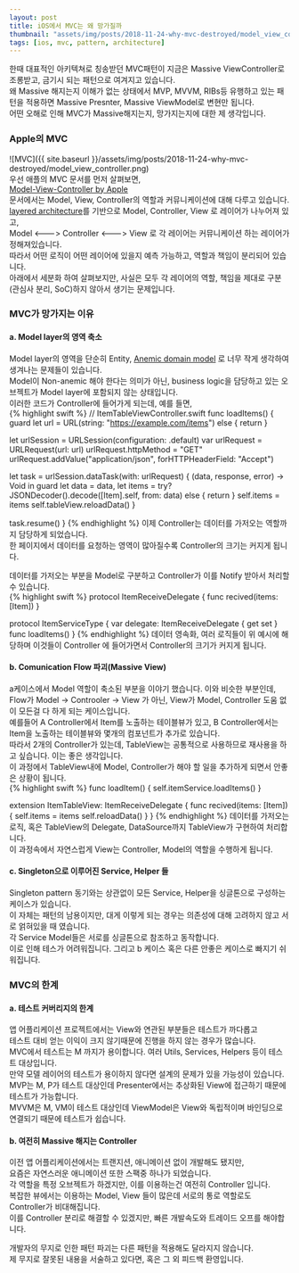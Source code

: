 ```yaml
---
layout: post
title: iOS에서 MVC는 왜 망가질까
thumbnail: "assets/img/posts/2018-11-24-why-mvc-destroyed/model_view_controller.png"
tags: [ios, mvc, pattern, architecture]
---
```

한때 대표적인 아키텍쳐로 칭송받던 MVC패턴이 지금은 Massive ViewController로 조롱받고, 금기시 되는 패턴으로 여겨지고 있습니다.  
왜 Massive 해지는지 이해가 없는 상태에서 MVP, MVVM, RIBs등 유행하고 있는 패턴을 적용하면 Massive Presnter, Massive ViewModel로 변현만 됩니다.  
어떤 오해로 인해 MVC가 Massive해지는지, 망가지는지에 대한 제 생각입니다.  
  
### Apple의 MVC
![MVC]({{ site.baseurl }}/assets/img/posts/2018-11-24-why-mvc-destroyed/model_view_controller.png)  
우선 애플의 MVC 문서를 먼저 살펴보면,  
[Model-View-Controller by Apple](https://developer.apple.com/library/archive/documentation/General/Conceptual/DevPedia-CocoaCore/MVC.html)  
문서에서는 Model, View, Controller의 역할과 커뮤니케이션에 대해 다루고 있습니다.  
[layered architecture](https://ko.wikipedia.org/wiki/다층_구조)를 기반으로 Model, Controller, View 로 레이어가 나누어져 있고,  
Model <---> Controller <---> View 로 각 레이어는 커뮤니케이션 하는 레이어가 정해져있습니다.  
따라서 어떤 로직이 어떤 레이어에 있을지 예측 가능하고, 역할과 책임이 분리되어 있습니다.  
아래에서 세분화 하여 살펴보지만, 사실은 모두 각 레이어의 역할, 책임을 제대로 구분(관심사 분리, SoC)하지 않아서 생기는 문제입니다.  
  
### MVC가 망가지는 이유
#### a. Model layer의 영역 축소
Model layer의 영역을 단순히 Entity, [Anemic domain model](https://en.wikipedia.org/wiki/Anemic_domain_model#cite_note-SAPM-4) 로 너무 작게 생각하여 생겨나는 문제들이 있습니다.  
Model이 Non-anemic 해야 한다는 의미가 아닌, business logic을 담당하고 있는 오브젝트가 Model layer에 포함되지 않는 상태입니다.  
이러한 코드가 Controller에 들어가게 되는데, 예를 들면,  
{% highlight swift %}
// ItemTableViewController.swift
func loadItems() {
  guard let url = URL(string: "https://example.com/items") else {
    return
  }
  
  let urlSession = URLSession(configuration: .default)
  var urlRequest = URLRequest(url: url)
  urlRequest.httpMethod = "GET"
  urlRequest.addValue("application/json", forHTTPHeaderField: "Accept")
  
  let task = urlSession.dataTask(with: urlRequest) { (data, response, error) -> Void in
    guard let data = data, let items = try? JSONDecoder().decode([Item].self, from: data) else {
      return
    }
    self.items = items
    self.tableView.reloadData()
  }
  
  task.resume()
}
{% endhighlight %}
이제 Controller는 데이터를 가저오는 역할까지 담당하게 되었습니다.  
한 페이지에서 데이터를 요청하는 영역이 많아질수록 Controller의 크기는 커지게 됩니다.  
  
데이터를 가저오는 부분을 Model로 구분하고 Controller가 이를 Notify 받아서 처리할 수 있습니다.  
{% highlight swift %}
protocol ItemReceiveDelegate {
  func recived(items: [Item])
}
 
protocol ItemServiceType {
  var delegate: ItemReceiveDelegate { get set }
  func loadItems()
}
{% endhighlight %}
데이터 영속화, 여러 로직들이 위 예시에 해당하며 이것들이 Controller 에 들어가면서 Controller의 크기가 커지게 됩니다.  

#### b. Comunication Flow 파괴(Massive View)
a케이스에서 Model 역할이 축소된 부분을 이야기 했습니다. 이와 비슷한 부분인데,  
Flow가 Model -> Controoler -> View 가 아닌, View가 Model, Controller 도움 없이 모든걸 다 하게 되는 케이스입니다.  
예를들어 A Controller에서 Item를 노출하는 테이블뷰가 있고, B Controller에서는 Item을 노출하는 테이블뷰와 몇개의 컴포넌트가 추가로 있습니다.  
따라서 2개의 Controller가 있는데, TableView는 공통적으로 사용하므로 재사용을 하고 싶습니다. 이는 좋은 생각입니다.  
이 과정에서 TableView내에 Model, Controller가 해야 할 일을 추가하게 되면서 안좋은 상황이 됩니다.  
{% highlight swift %}
func loadItem() {
  self.itemService.loadItems()
}

extension ItemTableView: ItemReceiveDelegate {
  func recived(items: [Item]) {
    self.items = items
    self.reloadData()
  }
}
{% endhighlight %}
데이터를 가저오는 로직, 혹은 TableView의 Delegate, DataSource까지 TableView가 구현하여 처리합니다.  
이 과정속에서 자연스럽게 View는 Controller, Model의 역할을 수행하게 됩니다.  
  
#### c. Singleton으로 이루어진 Service, Helper 들
Singleton pattern 동기와는 상관없이 모든 Service, Helper을 싱글톤으로 구성하는 케이스가 있습니다.  
이 자체는 패턴의 남용이지만, 대게 이렇게 되는 경우는 의존성에 대해 고려하지 않고 서로 얽혀있을 때 였습니다.  
각 Service Model들은 서로를 싱글톤으로 참조하고 동작합니다.  
이로 인해 테스가 어려워집니다. 그리고 b 케이스 혹은 다른 안좋은 케이스로 빠지기 쉬워집니다.  
  
### MVC의 한계
#### a. 테스트 커버리지의 한계
앱 어플리케이션 프로젝트에서는 View와 연관된 부분들은 테스트가 까다롭고  
테스트 대비 얻는 이익이 크지 않기때문에 진행을 하지 않는 경우가 많습니다.  
MVC에서 테스트는 M 까지가 용이합니다. 여러 Utils, Services, Helpers 등이 테스트 대상입니다.  
만약 모델 레이어의 테스트가 용이하지 않다면 설계의 문제가 있을 가능성이 있습니다.  
MVP는 M, P가 테스트 대상인데 Presenter에서는 추상화된 View에 접근하기 때문에 테스트가 가능합니다.  
MVVM은 M, VM이 테스트 대상인데 ViewModel은 View와 독립적이며 바인딩으로 연결되기 때문에 테스트가 쉽습니다.  
  
#### b. 여전히 Massive 해지는 Controller
이전 앱 어플리케이션에서는 트랜지션, 애니메이션 없이 개발해도 됐지만,  
요즘은 자연스러운 애니메이션 또한 스팩중 하나가 되었습니다.  
각 역할을 특정 오브젝트가 하겠지만, 이를 이용하는건 여전히 Controller 입니다.  
복잡한 뷰에서는 이용하는 Model, View 들이 많은데 서로의 통로 역할로도 Controller가 비대해집니다.  
이를 Controller 분리로 해결할 수 있겠지만, 빠른 개발속도와 트레이드 오프를 해야합니다.  
  
개발자의 무지로 인한 패턴 파괴는 다른 패턴을 적용해도 달라지지 않습니다.  
제 무지로 잘못된 내용을 서술하고 있다면, 혹은 그 외 피드백 환영입니다.  
